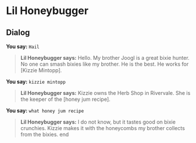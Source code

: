 # Lil Honeybugger


## Dialog

**You say:** `Hail`



>**Lil Honeybugger says:** Hello. My brother Joogl is a great bixie hunter.  No one can smash bixies like my brother.  He is the best.  He works for [Kizzie Mintopp].

**You say:** `kizzie mintopp`



>**Lil Honeybugger says:** Kizzie owns the Herb Shop in Rivervale. She is the keeper of the [honey jum recipe].

**You say:** `what honey jum recipe`



>**Lil Honeybugger says:** I do not know, but it tastes good on bixie crunchies.  Kizzie makes it with the honeycombs my brother collects from the bixies.
end






